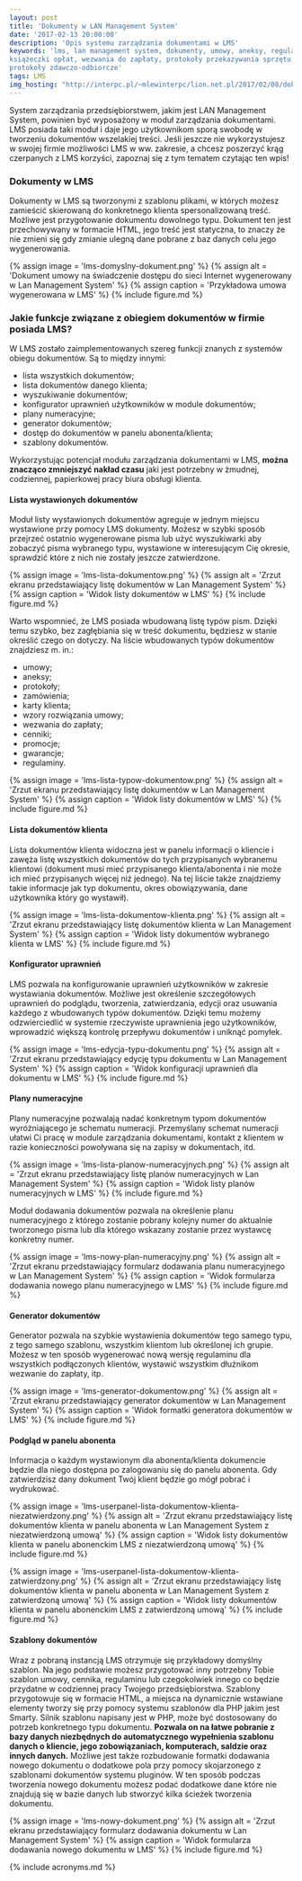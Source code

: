 ```yaml
---
layout: post
title: 'Dokumenty w LAN Management System'
date: '2017-02-13 20:00:00'
description: 'Opis systemu zarządzania dokumentami w LMS'
keywords: 'lms, lan management system, dokumenty, umowy, aneksy, regulaminy,
książeczki opłat, wezwania do zapłaty, protokoły przekazywania sprzętu, 
protokoły zdawczo-odbiorcze'
tags: LMS
img_hosting: "http://interpc.pl/~mlewinterpc/lion.net.pl/2017/02/08/dokumenty-w-lan-management-system/"
---
```


System zarządzania przedsiębiorstwem, jakim jest LAN Management System, 
powinien być wyposażony w moduł zarządzania dokumentami. LMS posiada taki moduł i 
daje jego użytkownikom sporą swobodę w tworzeniu dokumentów wszelakiej treści.
Jeśli jeszcze nie wykorzystujesz w swojej firmie możliwości LMS w ww. zakresie, 
a chcesz poszerzyć krąg czerpanych z LMS korzyści, zapoznaj się z tym tematem 
czytając ten wpis!

### Dokumenty w LMS

Dokumenty w LMS są tworzonymi z szablonu plikami, w których możesz 
zamieścić skierowaną do konkretnego klienta spersonalizowaną treść. 
Możliwe jest przygotowanie dokumentu dowolnego typu. Dokument ten jest 
przechowywany w formacie HTML, jego treść jest statyczna, to znaczy że nie 
zmieni się gdy zmianie ulegną dane pobrane z baz danych celu jego 
wygenerowania. 

{% assign image = 'lms-domyslny-dokument.png' %}
{% assign alt = 'Dokument umowy na świadczenie dostępu do sieci Internet wygenerowany w Lan Management System' %}
{% assign caption = 'Przykładowa umowa wygenerowana w LMS' %}
{% include figure.md %}

### Jakie funkcje związane z obiegiem dokumentów w firmie posiada LMS?

W LMS zostało zaimplementowanych szereg funkcji znanych z systemów obiegu 
dokumentów.
Są to między innymi:

* lista wszystkich dokumentów;
* lista dokumentów danego klienta;
* wyszukiwanie dokumentów;
* konfigurator uprawnień użytkowników w module dokumentów;
* plany numeracyjne;
* generator dokumentów;
* dostęp do dokumentów w panelu abonenta/klienta;
* szablony dokumentów.

Wykorzystując potencjał modułu zarządzania dokumentami w LMS, **można 
znacząco zmniejszyć nakład czasu** jaki jest potrzebny w żmudnej, codziennej, 
papierkowej pracy biura obsługi klienta.

#### Lista wystawionych dokumentów

Moduł listy wystawionych dokumentów agreguje w jednym miejscu wystawione przy 
pomocy LMS dokumenty. Możesz w szybki sposób przejrzeć ostatnio wygenerowane 
pisma lub użyć wyszukiwarki aby zobaczyć pisma wybranego typu, wystawione w 
interesującym Cię okresie, sprawdzić które z nich nie zostały jeszcze
zatwierdzone.

{% assign image = 'lms-lista-dokumentow.png' %}
{% assign alt = 'Zrzut ekranu przedstawiający listę dokumentów w Lan Management System' %}
{% assign caption = 'Widok listy dokumentów w LMS' %}
{% include figure.md %}

Warto wspomnieć, że LMS posiada wbudowaną listę typów pism. Dzięki temu 
szybko, bez zagłębiania się w treść dokumentu, będziesz w stanie 
określić czego on dotyczy. Na liście wbudowanych typów dokumentów 
znajdziesz m. in.:

* umowy;
* aneksy;
* protokoły;
* zamówienia;
* karty klienta;
* wzory rozwiązania umowy;
* wezwania do zapłaty;
* cenniki;
* promocje;
* gwarancje;
* regulaminy.

{% assign image = 'lms-lista-typow-dokumentow.png' %}
{% assign alt = 'Zrzut ekranu przedstawiający listę dokumentów w Lan Management System' %}
{% assign caption = 'Widok listy dokumentów w LMS' %}
{% include figure.md %}

#### Lista dokumentów klienta

Lista dokumentów klienta widoczna jest w panelu informacji o kliencie i 
zawęża listę wszystkich dokumentów do tych przypisanych wybranemu klientowi 
(dokument musi mieć przypisanego klienta/abonenta i nie może ich mieć 
przypisanych więcej niż jednego). Na tej liście także znajdziemy takie 
informacje jak typ dokumentu, okres obowiązywania, dane użytkownika który go 
wystawił).

{% assign image = 'lms-lista-dokumentow-klienta.png' %}
{% assign alt = 'Zrzut ekranu przedstawiający listę dokumentów klienta w Lan Management System' %}
{% assign caption = 'Widok listy dokumentów wybranego klienta w LMS' %}
{% include figure.md %}

#### Konfigurator uprawnień

LMS pozwala na konfigurowanie uprawnień użytkowników w zakresie wystawiania 
dokumentów. Możliwe jest określenie szczegółowych uprawnień do podglądu, 
tworzenia, zatwierdzania, edycji oraz usuwania każdego z wbudowanych typów 
dokumentów. Dzięki temu możemy odzwierciedlić w systemie rzeczywiste 
uprawnienia jego użytkowników, wprowadzić większą kontrolę przepływu 
dokumentów i uniknąć pomyłek.

{% assign image = 'lms-edycja-typu-dokumentu.png' %}
{% assign alt = 'Zrzut ekranu przedstawiający edycję typu dokumentu w Lan Management System' %}
{% assign caption = 'Widok konfiguracji uprawnień dla dokumentu w LMS' %}
{% include figure.md %}

#### Plany numeracyjne

Plany numeracyjne pozwalają nadać konkretnym typom dokumentów 
wyróżniającego je schematu numeracji. Przemyślany schemat numeracji ułatwi 
Ci pracę w module zarządzania dokumentami, kontakt z klientem w razie 
konieczności powoływana się na zapisy w dokumentach, itd.

{% assign image = 'lms-lista-planow-numeracyjnych.png' %}
{% assign alt = 'Zrzut ekranu przedstawiający listę planów numeracyjnych w Lan Management System' %}
{% assign caption = 'Widok listy planów numeracyjnych w LMS' %}
{% include figure.md %}

Moduł dodawania dokumentów pozwala na określenie planu numeracyjnego z 
którego zostanie pobrany kolejny numer do aktualnie tworzonego pisma lub dla 
którego wskazany zostanie przez wystawcę konkretny numer.

{% assign image = 'lms-nowy-plan-numeracyjny.png' %}
{% assign alt = 'Zrzut ekranu przedstawiający formularz dodawania planu numeracyjnego w Lan Management System' %}
{% assign caption = 'Widok formularza dodawania nowego planu numeracyjnego w LMS' %}
{% include figure.md %}

#### Generator dokumentów

Generator pozwala na szybkie wystawienia dokumentów tego samego typu, z tego 
samego szablonu, wszystkim klientom lub określonej ich grupie. Możesz w ten 
sposób wygenerować nową wersję regulaminu dla wszystkich podłączonych 
klientów, wystawić wszystkim dłużnikom wezwanie do zapłaty, itp.

{% assign image = 'lms-generator-dokumentow.png' %}
{% assign alt = 'Zrzut ekranu przedstawiający generator dokumentów w Lan Management System' %}
{% assign caption = 'Widok formatki generatora dokumentów w LMS' %}
{% include figure.md %}

#### Podgląd w panelu abonenta

Informacja o każdym wystawionym dla abonenta/klienta dokumencie będzie dla 
niego dostępna po zalogowaniu się do panelu abonenta. Gdy zatwierdzisz dany 
dokument Twój klient będzie go mógł pobrać i wydrukować.

{% assign image = 'lms-userpanel-lista-dokumentow-klienta-niezatwierdzony.png' %}
{% assign alt = 'Zrzut ekranu przedstawiający listę dokumentów klienta w panelu abonenta w Lan Management System z niezatwierdzoną umową' %}
{% assign caption = 'Widok listy dokumentów klienta w panelu abonenckim LMS z niezatwierdzoną umową' %}
{% include figure.md %}

{% assign image = 'lms-userpanel-lista-dokumentow-klienta-zatwierdzony.png' %}
{% assign alt = 'Zrzut ekranu przedstawiający listę dokumentów klienta w panelu abonenta w Lan Management System z zatwierdzoną umową' %}
{% assign caption = 'Widok listy dokumentów klienta w panelu abonenckim LMS z zatwierdzoną umową' %}
{% include figure.md %}

#### Szablony dokumentów

Wraz z pobraną instancją LMS otrzymuje się przykładowy domyślny szablon. 
Na jego podstawie możesz przygotować inny potrzebny Tobie szablon umowy, 
cennika, regulaminu lub czegokolwiek innego co będzie przydatne w codziennej 
pracy Twojego przedsiębiorstwa. Szablony przygotowuje się w formacie HTML, a 
miejsca na dynamicznie wstawiane elementy tworzy się przy pomocy systemu 
szablonów dla PHP jakim jest Smarty. Silnik szablonu napisany jest w PHP, 
może być dostosowany do potrzeb konkretnego typu dokumentu. **Pozwala on na 
łatwe pobranie z bazy danych niezbędnych do automatycznego wypełnienia 
szablonu danych o kliencie, jego zobowiązaniach, komputerach, saldzie oraz 
innych danych.** Możliwe jest także rozbudowanie formatki dodawania nowego 
dokumentu o dodatkowe pola przy pomocy skojarzonego z szablonami dokumentów 
systemu pluginów. W ten sposób podczas tworzenia nowego dokumentu możesz 
podać dodatkowe dane które nie znajdują się w bazie danych lub stworzyć 
kilka ścieżek tworzenia dokumentu.

{% assign image = 'lms-nowy-dokument.png' %}
{% assign alt = 'Zrzut ekranu przedstawiający formularz dodawania dokumentu w Lan Management System' %}
{% assign caption = 'Widok formularza dodawania nowego dokumentu w LMS' %}
{% include figure.md %}

{% include acronyms.md %}